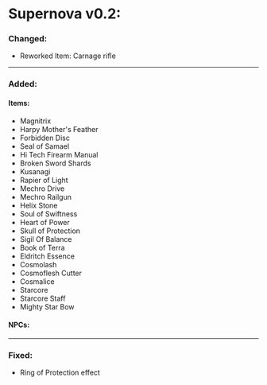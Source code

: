 # Supernova v0.2:

### Changed:

- Reworked Item: Carnage rifle


---

### Added:

#### Items:

- Magnitrix
- Harpy Mother's Feather
- Forbidden Disc
- Seal of Samael
- Hi Tech Firearm Manual
- Broken Sword Shards
- Kusanagi
- Rapier of Light
- Mechro Drive
- Mechro Railgun
- Helix Stone
- Soul of Swiftness
- Heart of Power
- Skull of Protection
- Sigil Of Balance
- Book of Terra
- Eldritch Essence
- Cosmolash
- Cosmoflesh Cutter
- Cosmalice
- Starcore
- Starcore Staff
- Mighty Star Bow


#### NPCs:

---

### Fixed:

- Ring of Protection effect
